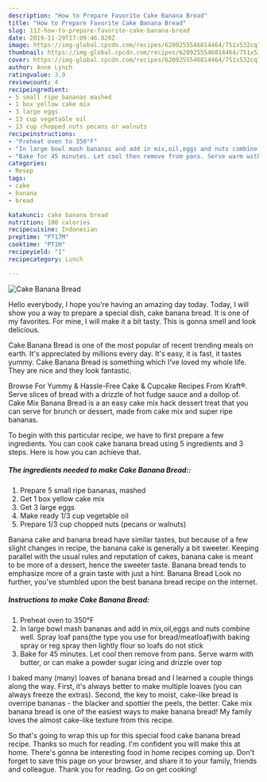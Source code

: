 ```yaml
---
description: "How to Prepare Favorite Cake Banana Bread"
title: "How to Prepare Favorite Cake Banana Bread"
slug: 112-how-to-prepare-favorite-cake-banana-bread
date: 2019-11-29T17:09:46.020Z
image: https://img-global.cpcdn.com/recipes/6209255546814464/751x532cq70/cake-banana-bread-recipe-main-photo.jpg
thumbnail: https://img-global.cpcdn.com/recipes/6209255546814464/751x532cq70/cake-banana-bread-recipe-main-photo.jpg
cover: https://img-global.cpcdn.com/recipes/6209255546814464/751x532cq70/cake-banana-bread-recipe-main-photo.jpg
author: Anne Lynch
ratingvalue: 3.9
reviewcount: 4
recipeingredient:
- 5 small ripe bananas mashed
- 1 box yellow cake mix
- 3 large eggs
- 13 cup vegetable oil
- 13 cup chopped nuts pecans or walnuts
recipeinstructions:
- "Preheat oven to 350°F"
- "In large bowl mash bananas and add in mix,oil,eggs and nuts combine well. Spray loaf pans(the type you use for bread/meatloaf)with baking spray or reg spray then lightly flour so loafs do not stick"
- "Bake for 45 minutes. Let cool then remove from pans. Serve warm with butter, or can make a powder sugar icing and drizzle over top"
categories:
- Resep
tags:
- cake
- banana
- bread

katakunci: cake banana bread
nutrition: 100 calories
recipecuisine: Indonesian
preptime: "PT17M"
cooktime: "PT1H"
recipeyield: "1"
recipecategory: Lunch

---
```



![Cake Banana Bread](https://img-global.cpcdn.com/recipes/6209255546814464/751x532cq70/cake-banana-bread-recipe-main-photo.jpg)

Hello everybody, I hope you're having an amazing day today. Today, I will show you a way to prepare a special dish, cake banana bread. It is one of my favorites. For mine, I will make it a bit tasty. This is gonna smell and look delicious.

Cake Banana Bread is one of the most popular of recent trending meals on earth. It's appreciated by millions every day. It's easy, it is fast, it tastes yummy. Cake Banana Bread is something which I've loved my whole life. They are nice and they look fantastic.

Browse For Yummy &amp; Hassle-Free Cake &amp; Cupcake Recipes From Kraft®. Serve slices of bread with a drizzle of hot fudge sauce and a dollop of. Cake Mix Banana Bread is a an easy cake mix hack dessert treat that you can serve for brunch or dessert, made from cake mix and super ripe bananas.


To begin with this particular recipe, we have to first prepare a few ingredients. You can cook cake banana bread using 5 ingredients and 3 steps. Here is how you can achieve that.

##### The ingredients needed to make Cake Banana Bread::

1. Prepare 5 small ripe bananas, mashed
1. Get 1 box yellow cake mix
1. Get 3 large eggs
1. Make ready 1/3 cup vegetable oil
1. Prepare 1/3 cup chopped nuts (pecans or walnuts)


Banana cake and banana bread have similar tastes, but because of a few slight changes in recipe, the banana cake is generally a bit sweeter. Keeping parallel with the usual rules and reputation of cakes, banana cake is meant to be more of a dessert, hence the sweeter taste. Banana bread tends to emphasize more of a grain taste with just a hint. Banana Bread Look no further, you&#39;ve stumbled upon the best banana bread recipe on the internet. 

##### Instructions to make Cake Banana Bread:

1. Preheat oven to 350°F
1. In large bowl mash bananas and add in mix,oil,eggs and nuts combine well. Spray loaf pans(the type you use for bread/meatloaf)with baking spray or reg spray then lightly flour so loafs do not stick
1. Bake for 45 minutes. Let cool then remove from pans. Serve warm with butter, or can make a powder sugar icing and drizzle over top


I baked many (many) loaves of banana bread and I learned a couple things along the way. First, it&#39;s always better to make multiple loaves (you can always freeze the extras). Second, the key to moist, cake-like bread is overripe bananas - the blacker and spottier the peels, the better. Cake mix banana bread is one of the easiest ways to make banana bread! My family loves the almost cake-like texture from this recipe. 

So that's going to wrap this up for this special food cake banana bread recipe. Thanks so much for reading. I'm confident you will make this at home. There's gonna be interesting food in home recipes coming up. Don't forget to save this page on your browser, and share it to your family, friends and colleague. Thank you for reading. Go on get cooking!
